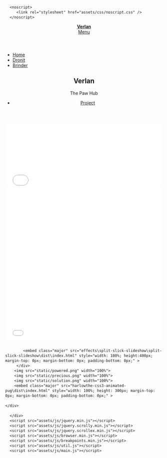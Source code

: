 <!DOCTYPE HTML>
<html>
   <head>
      <title>Verlan</title>
      <meta charset="utf-8" />
      <meta name="viewport" content="width=device-width, initial-scale=1, user-scalable=no" />
      <link rel="stylesheet" href="assets/css/main.css" />
      <link rel="shortcut icon" type="image/x-icon" href="favicon.ico">
    
      <noscript>
         <link rel="stylesheet" href="assets/css/noscript.css" />
      </noscript>
   </head>
   <body class="is-preload">
      <!-- Wrapper -->
      <div id="wrapper" style="height: 10%;">
         <!-- Header -->
         <header id="header" class="alt">
            <a href="index.html" class="logo"><strong>Verlan</strong> </a>
            <nav>
               <a href="#menu">Menu</a>
            </nav>
         </header>
         <!-- Menu -->
         <nav id="menu">
            <ul class="links">
				<li><a href="index.html">Home</a></li>
				<li><a href="http://127.0.0.1:5000/adopt">Dronit</a></li>
				<li><a href="http://127.0.0.1:5000">Brinder</a></li>
         </nav>
         <!-- Banner -->
         <section id="banner" class="major">
            <div class="inner">
               <header class="major">
               <h1>Verlan</h1>
               <div class="content">
                  <p>The Paw Hub</p>
                  <ul class="actions">
                     <li><a href="https://github.com/ayush4921/Verlan" class="button next scrolly">Project</a></li>
                  </ul>
               </div>
            </div>
         </section>
         <div id="main">
            <div id="scrollbar" style="height: 100%;">
               <embed class="major" src="effects\typed-jsexample\typed-jsexample\dist\index.html" style="width: 100%; height: 200px; margin-top: 0px; margin-bottom: 0px; padding-bottom: 0px;" >
			</div>
			<embed class="major" src="static\dist_slider\index.html" style="width: 100%; height:500px; margin-top: 0px; margin-bottom: 0px; padding-bottom: 0px;" >

            <embed class="major" src="effects\split-slick-slideshow\split-slick-slideshow\dist\index.html" style="width: 100%; height:400px; margin-top: 0px; margin-bottom: 0px; padding-bottom: 0px;" >
         </div>
		<img src="static/powered.png" width="100%">
		<img src="static/precious.png" width="100%">
		<img src="static/solution.png" width="100%">
		<embed class="major" src="harlowthe-css3-animated-pug\dist\index.html" style="width: 100%; height: 300px; margin-top: 0px; margin-bottom: 0px; padding-bottom: 0px;" >

	</div>
	  
      </div>
      <script src="assets/js/jquery.min.js"></script>
      <script src="assets/js/jquery.scrolly.min.js"></script>
      <script src="assets/js/jquery.scrollex.min.js"></script>
      <script src="assets/js/browser.min.js"></script>
      <script src="assets/js/breakpoints.min.js"></script>
      <script src="assets/js/util.js"></script>
      <script src="assets/js/main.js"></script>
   </body>
</html>